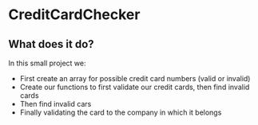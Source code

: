 # CreditCardChecker

## What does it do?
In this small project we:
- First create an array for possible credit card numbers (valid or invalid)
- Create our functions to first validate our credit cards, then find invalid cards
- Then find invalid cars
- Finally validating the card to the company in which it belongs